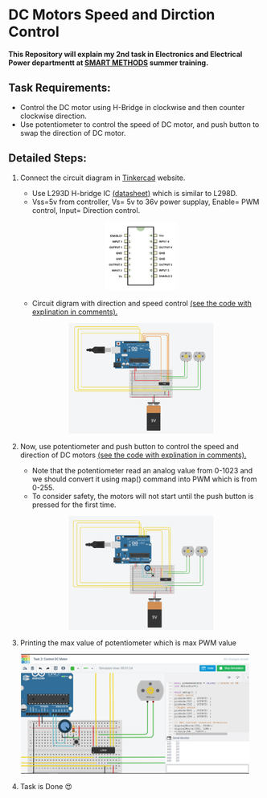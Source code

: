 # DC Motors Speed and Dirction Control
**This Repository will explain my 2nd task in Electronics and Electrical Power departmentt at [SMART METHODS](https://github.com/smart-methods) summer training.**

## Task Requirements: 
  - Control the DC motor using H-Bridge in clockwise and then counter clockwise direction.
  - Use potentiometer to control the speed of DC motor, and push button to swap the direction of DC motor.

## Detailed Steps:
1. Connect the circuit diagram in [Tinkercad](https://www.tinkercad.com) website.
    - Use L293D H-bridge IC [(datasheet)](https://pdf1.alldatasheet.com/datasheet-pdf/view/99683/STMICROELECTRONICS/L293D.html) which is similar to L298D. 
    - Vss=5v from controller, Vs= 5v to 36v power supplay, Enable= PWM control, Input= Direction control.
   
   <p align='center'><img width="30%" src="https://github.com/mo7ammed-saleh/DC_Motors_Speed_Dir_Control/blob/main/Circuit%20Diagram/L293D-Motor-driver.jpg"/>
    </p>
    
    - Circuit digram with direction and speed control [(see the code with explination in comments).](https://github.com/mo7ammed-saleh/DC_Motors_Speed_Dir_Control/blob/main/Code/1-%20Task_2_Control_speed_dir_of_DC_motor.ino)
     
    <p align='center'><img width="60%" src="https://github.com/mo7ammed-saleh/DC_Motors_Speed_Dir_Control/blob/main/Circuit%20Diagram/1-%20DC%20Motor%20Control.PNG"/>
    </p>    
    
2. Now, use potentiometer and push button to control the speed and direction of DC motors [(see the code with explination in comments).](https://github.com/mo7ammed-saleh/DC_Motors_Speed_Dir_Control/blob/main/Code/2-%20Task_2_control_DC_motor_with_PB_Potemeter.ino)
   - Note that the potentiometer read an analog value from 0-1023 and we should convert it using map() command into PWM which is from 0-255.
   - To consider safety, the motors will not start until the push button is pressed for the first time. 

    <p align='center'><img width="60%" src="https://github.com/mo7ammed-saleh/DC_Motors_Speed_Dir_Control/blob/main/Circuit%20Diagram/2-%20DC%20Motor%20Control%20with%20PB%20and%20Potmeter.PNG"/>
    </p>  
    
 3. Printing the max value of potentiometer which is max PWM value 

  <p align='center'><img width="90%" src="https://github.com/mo7ammed-saleh/DC_Motors_Speed_Dir_Control/blob/main/Circuit%20Diagram/Max%20speed%20at%20max%20volt%20in%20serial.PNG"/>
    </p>  
    
4. Task is Done :heart_eyes:

